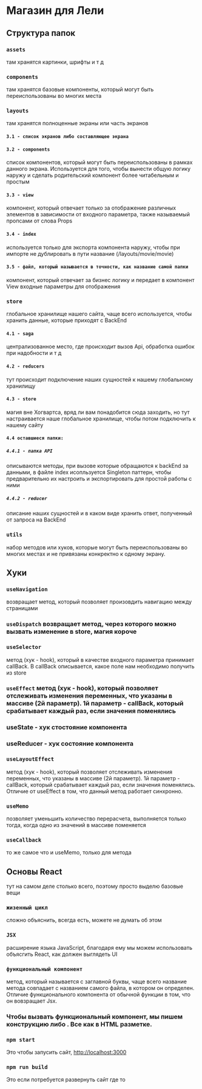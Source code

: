 # Магазин для Лели

## Структура папок

### `assets`

там хранятся картинки, шрифты и т д

### `components`

там хранятся базовые компоненты, который могут быть переиспользованы во многих места

### `layouts`

там хранятся полноценные экраны или часть экранов

#### `3.1 - список экранов либо составляющее экрана`

#### `3.2 - components`

список компонентов, который могут быть переиспользованы в рамках данного экрана. Используется для того, чтобы вынести общую логику наружу и сделать родительский компонент более читабельным и простым

#### `3.3 - view`

компонент, который отвечает только за отображение различных элементов в зависимости от входного параметра, также называемый пропсами от слова Props

#### `3.4 - index`

используется только для экспорта компонента наружу, чтобы при импорте не дублировать в пути название (/layouts/movie/movie)

#### `3.5 - файл, который называется в точности, как название самой папки`

компонент, который отвечает за бизнес логику и передает в компонент View входные параметры для отображения

### `store`

глобальное хранилище нашего сайта, чаще всего используется, чтобы хранить данные, которые приходят с BackEnd

#### `4.1 - saga`

централизованное место, где происходит вызов Api, обработка ошибок при надобности и т д

#### `4.2 - reducers`

тут происходит подключение наших сущностей к нашему глобальному хранилищу

#### `4.3 - store`

магия вне Хогвартса, вряд ли вам понадобится сюда заходить, но тут настраивается наше глобальное хранилище, чтобы потом подключить к нашему сайту

#### `4.4 оставшиеся папки:`

##### `4.4.1 - папка API`

описываются методы, при вызове которые обращаются к backEnd за данными, в файле index исопльзуется Singleton паттерн, чтобы предварительно их настроить и экспортировать для простой работы с ними

##### `4.4.2 - reducer`

описание наших сущностей и в каком виде хранить ответ, полученный от запроса на BackEnd

### `utils`

набор методов или хуков, которые могут быть переиспользованы во многих местах и не привязаны конкректно к одному экрану.

## Хуки

### `useNavigation`

возвращает метод, который позволяет произовдить навигацию между страницами

### `useDispatch` возвращает метод, через которого можно вызвать изменение в store, магия короче

### `useSelector`

метод (хук - hook), который в качестве входного параметра принимает callBack. В callBack описывается, какое поле нам необходимо получить из store

### `useEffect` метод (хук - hook), который позволяет отслеживать изменения переменных, что указаны в массиве (2й параметр). 1й параметр - callBack, который срабатывает каждый раз, если значения поменялись

### useState - хук стостояние компонента

### useReducer - хук состояние компонента

### `useLayoutEffect`

метод (хук - hook), который позволяет отслеживать изменения переменных, что указаны в массиве (2й параметр). 1й параметр - callBack, который срабатывает каждый раз, если значения поменялись. Отличие от useEffect в том, что данный метод работает синхронно.

### `useMemo`

позволяет уменьшить количество перерасчета, выполняется только тогда, когда одно из значений в массиве поменяется

### `useCallback`

то же самое что и useMemo, только для метода

## Основы React

тут на самом деле столько всего, поэтому просто выделю базовые вещи

### `жизенный цикл`

сложно объяснить, всегда есть, можете не думать об этом

### `JSX`

расширение языка JavaScript, благодаря ему мы можем использовать объясгить React, как должен выглядеть UI

### `функциональный компонент`

метод, который называется с заглавной буквы, чаще всего название метода совпадает с названием самого файла, в котором он определен. Отличие функционального компонента от обычной функции в том, что он вовзращает Jsx.

### Чтобы вызвать функциональный компонент, мы пишем конструкцию <App/> либо <App> </App>. Все как в HTML разметке.

### `npm start`

Это чтобы запусить сайт, [http://localhost:3000](http://localhost:3000)

### `npm run build`

Это если потребуется развернуть сайт где то
